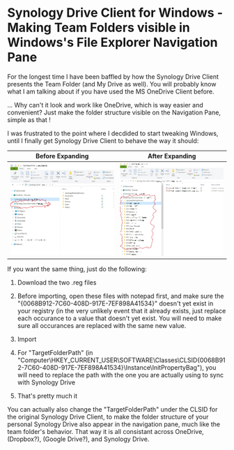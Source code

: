 # Synology Drive Client for Windows - Making Team Folders visible in Windows's File Explorer Navigation Pane
For the longest time I have been baffled by how the Synology Drive Client presents the Team Folder (and My Drive as well).  You will probably know what I am talking about if you have used the MS OneDrive Client before.

... Why can't it look and work like OneDrive, which is way easier and convenient?  Just make the folder structure visible on the Navigation Pane, simple as that !

I was frustrated to the point where I decdided to start tweaking Windows, until I finally get Synology Drive Client to behave the way it should:

| Before Expanding        | After Expanding         |
| ----------------------  | ----------------------  |
| ![Pic 1](picture_1.jpg) | ![Pic 2](picture_2.jpg) |

If you want the same thing, just do the following:

1.  Download the two .reg files
   
2.  Before importing, open these files with notepad first, and make sure the "{0068B912-7C60-408D-917E-7EF898A41534}" doesn't yet exist in your registry (in the very unlikely event that it already exists, just replace each occurance to a value that doesn't yet exist.  You will need to make sure all occurances are replaced with the same new value.

3.  Import

4.  For "TargetFolderPath" (in "Computer\HKEY_CURRENT_USER\SOFTWARE\Classes\CLSID\{0068B912-7C60-408D-917E-7EF898A41534}\Instance\InitPropertyBag"), you will need to replace the path with the one you are actually using to sync with Synology Drive

5.  That's pretty much it

You can actually also change the "TargetFolderPath" under the CLSID for the original Synology Drive Client, to make the folder structure of your personal Synology Drive also appear in the navigation pane, much like the team folder's behavior.  That way it is all consistant across OneDrive, (Dropbox?), (Google Drive?), and Synology Drive.
